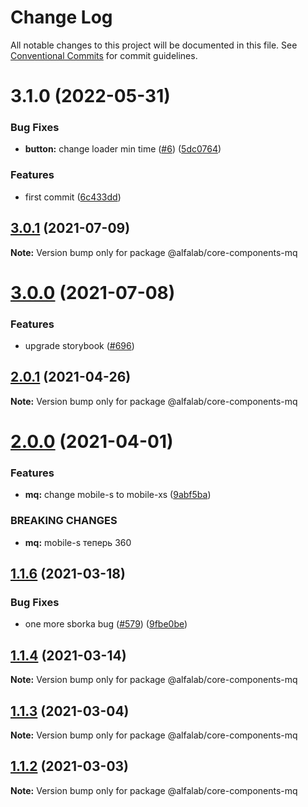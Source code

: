 # Change Log

All notable changes to this project will be documented in this file.
See [Conventional Commits](https://conventionalcommits.org) for commit guidelines.

# 3.1.0 (2022-05-31)


### Bug Fixes

* **button:** change loader min time ([#6](https://github.com/Lacronts/core-components-clone/issues/6)) ([5dc0764](https://github.com/Lacronts/core-components-clone/commit/5dc0764fc729688e32f1c66de86104864707ed72))


### Features

* first commit ([6c433dd](https://github.com/Lacronts/core-components-clone/commit/6c433dd275a46a256a5c851a5a364181d6f57118))





## [3.0.1](https://github.com/core-ds/core-components/compare/@alfalab/core-components-mq@3.0.0...@alfalab/core-components-mq@3.0.1) (2021-07-09)

**Note:** Version bump only for package @alfalab/core-components-mq





# [3.0.0](https://github.com/core-ds/core-components/compare/@alfalab/core-components-mq@2.0.1...@alfalab/core-components-mq@3.0.0) (2021-07-08)


### Features

* upgrade storybook ([#696](https://github.com/core-ds/core-components/issues/696))

## [2.0.1](https://github.com/core-ds/core-components/compare/@alfalab/core-components-mq@2.0.0...@alfalab/core-components-mq@2.0.1) (2021-04-26)

**Note:** Version bump only for package @alfalab/core-components-mq





# [2.0.0](https://github.com/core-ds/core-components/compare/@alfalab/core-components-mq@1.1.6...@alfalab/core-components-mq@2.0.0) (2021-04-01)


### Features

* **mq:** change mobile-s to mobile-xs ([9abf5ba](https://github.com/core-ds/core-components/commit/9abf5bada45287a786610dd6cce7cc047d779012))


### BREAKING CHANGES

* **mq:** mobile-s теперь 360





## [1.1.6](https://github.com/core-ds/core-components/compare/@alfalab/core-components-mq@1.1.4...@alfalab/core-components-mq@1.1.6) (2021-03-18)


### Bug Fixes

* one more sborka bug ([#579](https://github.com/core-ds/core-components/issues/579)) ([9fbe0be](https://github.com/core-ds/core-components/commit/9fbe0beca56ec5971de78b3f6cda25305b260efc))





## [1.1.4](https://github.com/core-ds/core-components/compare/@alfalab/core-components-mq@1.1.3...@alfalab/core-components-mq@1.1.4) (2021-03-14)

**Note:** Version bump only for package @alfalab/core-components-mq





## [1.1.3](https://github.com/core-ds/core-components/compare/@alfalab/core-components-mq@1.1.2...@alfalab/core-components-mq@1.1.3) (2021-03-04)

**Note:** Version bump only for package @alfalab/core-components-mq





## [1.1.2](https://github.com/core-ds/core-components/compare/@alfalab/core-components-mq@1.1.1...@alfalab/core-components-mq@1.1.2) (2021-03-03)

**Note:** Version bump only for package @alfalab/core-components-mq
